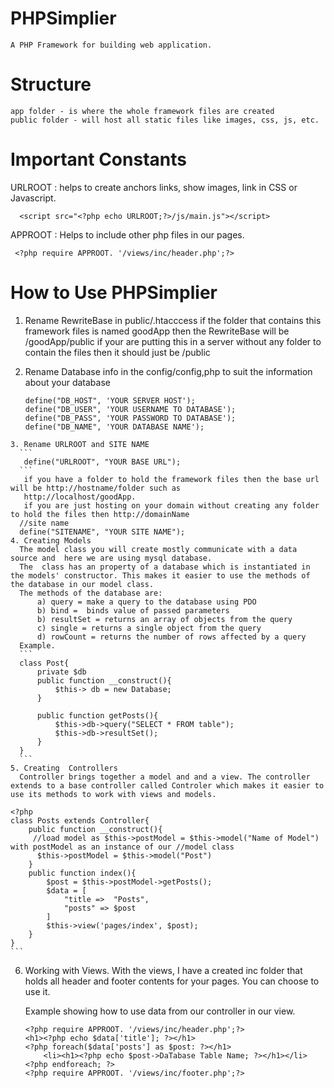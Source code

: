 # PHPSimplier
    A PHP Framework for building web application. 

# Structure
    app folder - is where the whole framework files are created 
    public folder - will host all static files like images, css, js, etc.

# Important Constants 
  URLROOT  : helps to create anchors links, show images, link in CSS or Javascript.
  ```
    <script src="<?php echo URLROOT;?>/js/main.js"></script>
  ```


  APPROOT  : Helps to include other php files in our pages.
  ```
   <?php require APPROOT. '/views/inc/header.php';?>
   ```
  
# How to Use  PHPSimplier
1. Rename RewriteBase in public/.htacccess 
    if the folder that contains this framework files is named goodApp then the RewriteBase will be /goodApp/public 
    if your are putting this in a server without any folder to contain the files then it should just be /public

2. Rename Database info in the config/config,php to suit the information about your database
    ```
    define("DB_HOST", 'YOUR SERVER HOST');
    define("DB_USER", 'YOUR USERNAME TO DATABASE');
    define("DB_PASS", 'YOUR PASSWORD TO DATABASE');
    define("DB_NAME", 'YOUR DATABASE NAME');

  ```
3. Rename URLROOT and SITE NAME
    ```
     define("URLROOT", "YOUR BASE URL");
    ```
     if you have a folder to hold the framework files then the base url will be http://hostname/folder such as 
     http://localhost/goodApp.
     if you are just hosting on your domain without creating any folder to hold the files then http://domainName
    //site name 
    define("SITENAME", "YOUR SITE NAME");
4. Creating Models
    The model class you will create mostly communicate with a data source and  here we are using mysql database.
    The  class has an property of a database which is instantiated in the models' constructor. This makes it easier to use the methods of the database in our model class. 
    The methods of the database are:
        a) query = make a query to the database using PDO
        b) bind =  binds value of passed parameters 
        b) resultSet = returns an array of objects from the query
        c) single = returns a single object from the query
        d) rowCount = returns the number of rows affected by a query
    Example. 
    ```
    class Post{
        private $db
        public function __construct(){
            $this-> db = new Database;
        }

        public function getPosts(){
            $this->db->query("SELECT * FROM table");
            $this->db->resultSet();
        }
    }
    ```
5. Creating  Controllers 
    Controller brings together a model and and a view. The controller extends to a base controller called Controler which makes it easier to use its methods to work with views and models.
   ```
    <?php 
    class Posts extends Controller{
        public function __construct(){
         //load model as $this->postModel = $this->model("Name of Model") with postModel as an instance of our //model class
          $this->postModel = $this->model("Post")
        }
        public function index(){
            $post = $this->postModel->getPosts();
            $data = [
                "title =>  "Posts",
                "posts" => $post
            ]
            $this->view('pages/index', $post);
        }
    }
    ```
6. Working with Views. 
    With the views, I have a created inc folder that holds all header and footer contents for your pages. You can choose to use it.

    Example  showing how to use data from our controller in our view.
    ```
    <?php require APPROOT. '/views/inc/header.php';?>
    <h1><?php echo $data['title']; ?></h1>
    <?php foreach($data['posts'] as $post: ?></h1>
        <li><h1><?php echo $post->DaTabase Table Name; ?></h1></li>
    <?php endforeach; ?>    
    <?php require APPROOT. '/views/inc/footer.php';?>
    ```
    


